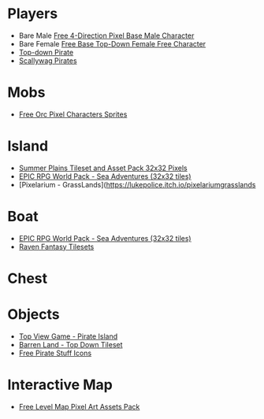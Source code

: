 # Players

- Bare Male [Free 4-Direction Pixel Base Male Character](https://free-game-assets.itch.io/free-base-4-direction-male-character-pixel-art)
- Bare Female [Free Base Top-Down Female Free Character](https://free-game-assets.itch.io/free-base-4-direction-female-character-pixel-art)
- [Top-down Pirate](https://goblinportal.itch.io/top-down-pirate)
- [Scallywag Pirates](https://foozlecc.itch.io/scallywag-pirates)



# Mobs

- [Free Orc Pixel Characters Sprites](https://free-game-assets.itch.io/free-top-down-orc-game-character-pixel-art)


# Island

- [Summer Plains Tileset and Asset Pack 32x32 Pixels](https://schwarnhild.itch.io/summer-plains-tileset-and-asset-pack-32x32-pixels)
- [EPIC RPG World Pack -  Sea Adventures (32x32 tiles)](https://rafaelmatos.itch.io/epic-rpg-world-sea-adventures-asset-pack)
- [Pixelarium - GrassLands](https://lukepolice.itch.io/pixelariumgrasslands

# Boat

- [EPIC RPG World Pack -  Sea Adventures (32x32 tiles)](https://rafaelmatos.itch.io/epic-rpg-world-sea-adventures-asset-pack)
- [Raven Fantasy Tilesets](https://clockworkraven.itch.io/raven-fantasy-pixel-art-tileset-beach-ocean-and-shore)

# Chest

# Objects

- [Top View Game - Pirate Island](https://graphicriver.net/item/top-view-game-pirate-island/35847262)
- [Barren Land - Top Down Tileset](https://graphicriver.net/item/barren-land-top-down-tileset/14391117)
- [Free Pirate Stuff Icons](https://free-game-assets.itch.io/free-pirate-stuff-pixel-art-icons)

# Interactive Map

- [Free Level Map Pixel Art Assets Pack](https://craftpix.net/freebies/free-level-map-pixel-art-assets-pack/)